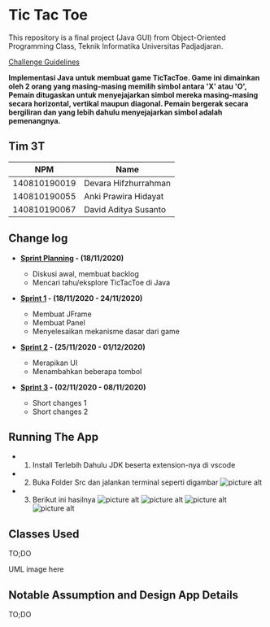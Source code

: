 # Tic Tac Toe

This repository is a final project (Java GUI) from Object-Oriented Programming Class, Teknik Informatika Universitas Padjadjaran. 

[Challenge Guidelines](challenge-guideline.md)

**Implementasi Java untuk membuat game TicTacToe. Game ini dimainkan oleh 2 orang yang masing-masing memilih simbol antara 'X' atau 'O', Pemain ditugaskan untuk menyejajarkan simbol mereka masing-masing secara horizontal, vertikal maupun diagonal. Pemain bergerak secara bergiliran dan yang lebih dahulu menyejajarkan simbol adalah pemenangnya.**

## Tim 3T
| NPM           | Name        |
| ------------- |-------------|
| 140810190019  | Devara Hifzhurrahman |
| 140810190055  | Anki Prawira Hidayat |
| 140810190067  | David Aditya Susanto |

## Change log
- **[Sprint Planning](changelog/sprint-planning.md) - (18/11/2020)** 
   -  Diskusi awal, membuat backlog
   -  Mencari tahu/eksplore TicTacToe di Java

- **[Sprint 1](changelog/sprint-1.md) - (18/11/2020 - 24/11/2020)** 
   - Membuat JFrame
   - Membuat Panel
   - Menyelesaikan mekanisme dasar dari game

- **[Sprint 2](changelog/sprint-2.md) - (25/11/2020 - 01/12/2020)** 
   - Merapikan UI
   - Menambahkan beberapa tombol
   
- **[Sprint 3](changelog/sprint-3.md) - (02/11/2020 - 08/11/2020)** 
   - Short changes 1
   - Short changes 2

## Running The App

- 1. Install Terlebih Dahulu JDK beserta extension-nya di vscode

- 2. Buka Folder Src dan jalankan terminal seperti digambar
     ![picture alt](https://mega.nz/file/hHw2nSBB#MysaOvmi1617kludz1M72LuZeWaXsVoHZ-1whE7fQss "Terminal Program Java TicTacToe")
     
- 3. Berikut ini hasilnya
     ![picture alt](https://drive.google.com/file/d/1J103SOnOZ6vnQm4C-3YSdaxfLeJsCW5A/view?usp=sharing "Tampilan Awal")
     ![picture alt](https://drive.google.com/file/d/16faDR_SgVU5JB6JN8KaMxPJYzAmcMo4i/view?usp=sharing "Tampilan Proses")
     ![picture alt](https://drive.google.com/file/d/1nTcwUXNAAwP15BYFntCZT5zoEfL49r_l/view?usp=sharing "Tampilan Player 1 Menang")
     ![picture alt](https://drive.google.com/file/d/16T5r7eE2XQo4-EOTSudwPrY3661w5jgJ/view?usp=sharing "Terminal Player 2 Menang")
   

## Classes Used

TO;DO

UML image here

## Notable Assumption and Design App Details

TO;DO
